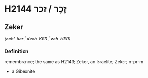 # H2144 זֶכֶר / זכר

## Zeker

_(zeh'-ker | dzeh-KER | zeh-HER)_

### Definition

remembrance; the same as H2143; Zeker, an Israelite; Zeker; n-pr-m

- a Gibeonite
